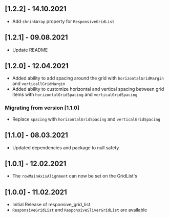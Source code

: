 ## [1.2.2] - 14.10.2021

- Add `shrinkWrap` property for `ResponsiveGridList`

## [1.2.1] - 09.08.2021

- Update README

## [1.2.0] - 12.04.2021

- Added ability to add spacing around the grid with `horizontalGridMargin` and `verticallGridMargin`
- Added ability to customize horizontal and vertical spacing between grid items with `horizontalGridSpacing` and `verticalGridSpacing`

### Migrating from version [1.1.0]
- Replace `spacing` with `horizontalGridSpacing` and `verticalGridSpacing`

## [1.1.0] - 08.03.2021

- Updated dependencies and package to null safety

## [1.0.1] - 12.02.2021

- The `rowMainAxisAlignment` can now be set on the GridList's

## [1.0.0] - 11.02.2021

- Initial Release of responsive_grid_list
- `ResponsiveGridList` and `ResponsiveSliverGridList` are available 
